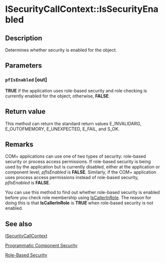 # ISecurityCallContext::IsSecurityEnabled

## Description

Determines whether security is enabled for the object.

## Parameters

### `pfIsEnabled` [out]

**TRUE** if the application uses role-based security and role checking is currently enabled for the object; otherwise, **FALSE**.

## Return value

This method can return the standard return values E_INVALIDARG, E_OUTOFMEMORY, E_UNEXPECTED, E_FAIL, and S_OK.

## Remarks

COM+ applications can use one of two types of security: role-based security or process access permissions. If role-based security is being used by the application but is currently disabled, either at the application or component level, *pfIsEnabled* is **FALSE**. Similarly, if the COM+ application uses process access permissions instead of role-based security, *pfIsEnabled* is **FALSE**.

You can use this method to find out whether role-based security is enabled before you check role membership using [IsCallerInRole](https://learn.microsoft.com/windows/desktop/api/comsvcs/nf-comsvcs-isecuritycallcontext-iscallerinrole). The reason for doing this is that **IsCallerInRole** is **TRUE** when role-based security is not enabled.

## See also

[ISecurityCallContext](https://learn.microsoft.com/windows/desktop/api/comsvcs/nn-comsvcs-isecuritycallcontext)

[Programmatic Component Security](https://learn.microsoft.com/windows/desktop/cossdk/programmatic-component-security)

[Role-Based Security](https://learn.microsoft.com/windows/desktop/cossdk/role-based-security-administration)
